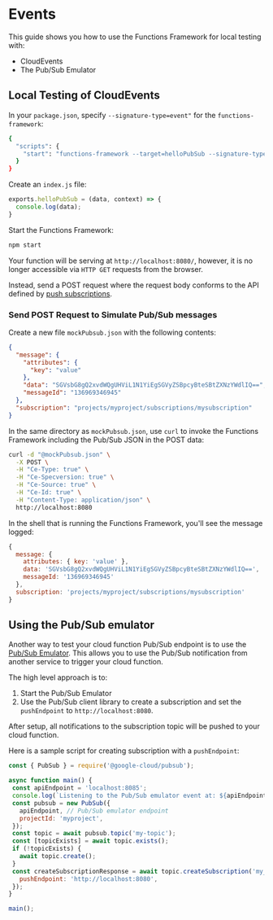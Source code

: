 # Events

This guide shows you how to use the Functions Framework for local testing with:

- CloudEvents
- The Pub/Sub Emulator

## Local Testing of CloudEvents

In your `package.json`, specify `--signature-type=event"` for the `functions-framework`:

```sh
{
  "scripts": {
    "start": "functions-framework --target=helloPubSub --signature-type=event"
  }
}
```

Create an `index.js` file:

```js
exports.helloPubSub = (data, context) => {
  console.log(data);
}
```

Start the Functions Framework:

```sh
npm start
```

Your function will be serving at `http://localhost:8080/`, however,
it is no longer accessible via `HTTP GET` requests from the browser.

Instead, send a POST request where the request body conforms to the API defined by [push subscriptions](https://cloud.google.com/pubsub/docs/push). 

### Send POST Request to Simulate Pub/Sub messages

Create a new file `mockPubsub.json` with the following contents:

```json
{
  "message": {
    "attributes": {
      "key": "value"
    },
    "data": "SGVsbG8gQ2xvdWQgUHViL1N1YiEgSGVyZSBpcyBteSBtZXNzYWdlIQ==",
    "messageId": "136969346945"
  },
  "subscription": "projects/myproject/subscriptions/mysubscription"
}
```

In the same directory as `mockPubsub.json`,
use `curl` to invoke the Functions Framework including
the Pub/Sub JSON in the POST data:

```sh 
curl -d "@mockPubsub.json" \
  -X POST \
  -H "Ce-Type: true" \
  -H "Ce-Specversion: true" \
  -H "Ce-Source: true" \
  -H "Ce-Id: true" \
  -H "Content-Type: application/json" \
  http://localhost:8080
```

In the shell that is running the Functions Framework, you'll see the message logged:

```js
{
  message: {
    attributes: { key: 'value' },
    data: 'SGVsbG8gQ2xvdWQgUHViL1N1YiEgSGVyZSBpcyBteSBtZXNzYWdlIQ==',
    messageId: '136969346945'
  },
  subscription: 'projects/myproject/subscriptions/mysubscription'
}
```
 
## Using the Pub/Sub emulator

Another way to test your cloud function Pub/Sub endpoint is to use the [Pub/Sub Emulator](https://cloud.google.com/pubsub/docs/emulator). This allows you to use the Pub/Sub notification from another service to trigger your cloud function.

The high level approach is to:
1. Start the Pub/Sub Emulator
2. Use the Pub/Sub client library to create a subscription and set the `pushEndpoint` to `http://localhost:8080`.

After setup, all notifications to the subscription topic will be pushed to your cloud function.

Here is a sample script for creating subscription with a `pushEndpoint`:

 ```js
const { PubSub } = require('@google-cloud/pubsub');

async function main() {
  const apiEndpoint = 'localhost:8085';
  console.log(`Listening to the Pub/Sub emulator event at: ${apiEndpoint}`);
  const pubsub = new PubSub({
    apiEndpoint, // Pub/Sub emulator endpoint
    projectId: 'myproject',
  });
  const topic = await pubsub.topic('my-topic');
  const [topicExists] = await topic.exists();
  if (!topicExists) {
    await topic.create();
  }
  const createSubscriptionResponse = await topic.createSubscription('my_subscription', {
    pushEndpoint: 'http://localhost:8080',
  });
}

main();
 ```

